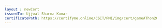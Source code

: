 ```yaml
--- 
layout : newCert 
issuedTo: Ujjwal Sharma Kumar 
certificatePath: https://certifyme.online/CSIT/PMI/img/cert/gameAThon2021/UjjwalSharmaKumar_b2639.png
--- 
```

